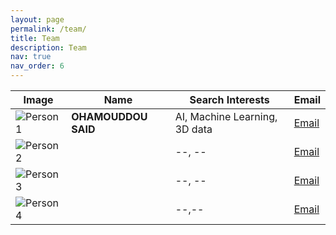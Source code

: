 ```yaml
---
layout: page
permalink: /team/
title: Team
description: Team
nav: true
nav_order: 6
---
```



| Image                      | Name      | Search Interests        | Email                |
|----------------------------|-----------|-------------------------|----------------------|
| ![Person 1](../../assets/img/said.jpg) | **OHAMOUDDOU SAID** | AI, Machine Learning, 3D data   | [Email](mailto:said_ohamouddou1@um5.ac.ma) |
| ![Person 2]() || --, -- | [Email](mailto:person2@example.com) |
| ![Person 3](https://via.placeholder.com/150) || --, --    | [Email](mailto:person3@example.com) |
| ![Person 4](https://via.placeholder.com/150) |  |--,-- | [Email](mailto:person4@example.com) |
